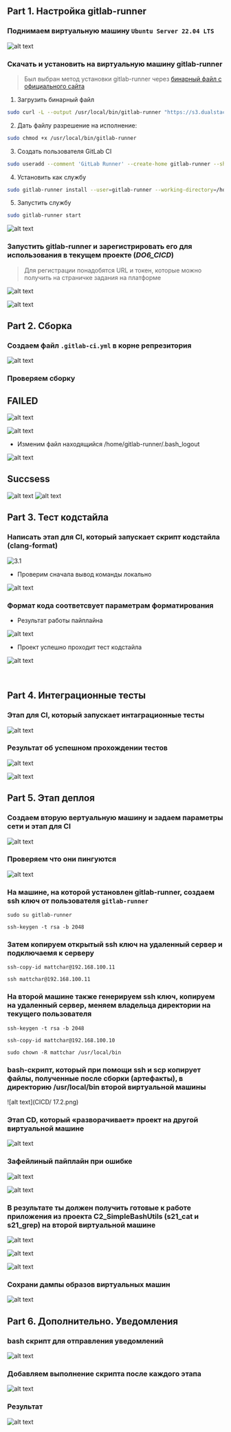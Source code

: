 ## Part 1. Настройка gitlab-runner

### Поднимаем виртуальную машину `Ubuntu Server 22.04 LTS`

![alt text](CICD/1.png)

### Скачать и установить на виртуальную машину **gitlab-runner**

> Был выбран метод установки gitlab-runner через [бинарный файл с официального сайта](https://docs.gitlab.com/runner/install/linux-manually.html)

1. Загрузить бинарный файл <br>
```sh
sudo curl -L --output /usr/local/bin/gitlab-runner "https://s3.dualstack.us-east-1.amazonaws.com/gitlab-runner-downloads/latest/binaries/gitlab-runner-linux-amd64"
```
2. Дать файлу разрешение на исполнение: <br>
```sh
sudo chmod +x /usr/local/bin/gitlab-runner
```
3. Создать пользователя GitLab CI <br>
```sh
sudo useradd --comment 'GitLab Runner' --create-home gitlab-runner --shell /bin/bash
```
4. Установить как службу <br>
```sh
sudo gitlab-runner install --user=gitlab-runner --working-directory=/home/gitlab-runner
```
5. Запустить службу
```sh
sudo gitlab-runner start
```
![alt text](CICD/2.png)

### Запустить **gitlab-runner** и зарегистрировать его для использования в текущем проекте (*DO6_CICD*)

> Для регистрации понадобятся URL и токен, которые можно получить на страничке задания на платформе

![alt text](CICD/3.png)

![alt text](CICD/4.png)
## Part 2. Сборка

### Cоздаем файл `.gitlab-ci.yml` в корне репрезитория 

![alt text](CICD/5.png)

### Проверяем сборку
## FAILED
![alt text](CICD/6.png)

![alt text](CICD/6.1.png)

- Изменим файл находящийся /home/gitlab-runner/.bash_logout


![alt text](CICD/7.png)

## Succsess

![alt text](CICD/8.png) 
![alt text](CICD/9.png)


## Part 3. Тест кодстайла

### Напиcать этап для CI, который запускает скрипт кодстайла (clang-format)

![3.1](CICD/10.png)

- Проверим сначала вывод команды локально

![alt text](CICD/11.1.png)

### Формат кода соответсвует параметрам форматирования 

- Результат работы пайплайна

![alt text](CICD/12.png)

-  Проект успешно проходит тест кодстайла

![alt text](CICD/11.png)

<br>


## Part 4. Интеграционные тесты

### Этап для CI, который запускает интаграционные тесты

![alt text](CICD/13.png)

### Результат об успешном прохождении тестов

![alt text](CICD/15.png)

![alt text](CICD/14.png)

## Part 5. Этап деплоя

### Создаем вторую вертуальную машину и задаем параметры сети и этап для CI

![alt text](CICD/16.1.png)

### Проверяем что они пингуются 

![alt text](CICD/17.png)

### На машине, на которой установлен gitlab-runner, создаем ssh ключ от пользователя `gitlab-runner`

`sudo su gitlab-runner`

`ssh-keygen -t rsa -b 2048`

### Затем копируем открытый ssh ключ на удаленный сервер и подключаемя к серверу

`ssh-copy-id mattchar@192.168.100.11`

`ssh mattchar@192.168.100.11`

### На второй машине также генерируем ssh ключ, копируем на удаленный сервер, меняем владельца директории на текущего пользователя

`ssh-keygen -t rsa -b 2048`

`ssh-copy-id mattchar@192.168.100.10`

`sudo chown -R mattchar /usr/local/bin`

### bash-скрипт, который при помощи ssh и scp копирует файлы, полученные после сборки (артефакты), в директорию /usr/local/bin второй виртуальной машины


![alt text](CICD/ 17.2.png)

### Этап CD, который «разворачивает» проект на другой виртуальной машине

![alt text](CICD/16.png)

### Зафейлиный пайплайн при ошибке

![alt text](CICD/18.png)

![alt text](CICD/19.png)

### В результате ты должен получить готовые к работе приложения из проекта C2_SimpleBashUtils (s21_cat и s21_grep) на второй виртуальной машине

![alt text](CICD/21.png)

![alt text](CICD/20.png)

![alt text](CICD/22.png)

### Сохрани дампы образов виртуальных машин

![alt text](CICD/23.png)

## Part 6. Дополнительно. Уведомления

### bash скрипт для отправления уведомлений

![alt text](CICD/24.png)

### Добавляем выполнение скрипта после каждого этапа

![alt text](CICD/25.png)

### Результат 

![alt text](CICD/26.jpg)
